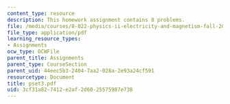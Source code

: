 ```yaml
---
content_type: resource
description: This homework assignment contains 8 problems.
file: /media/courses/8-022-physics-ii-electricity-and-magnetism-fall-2004/3cf31a827412e2af2d6025575987e738_pset3.pdf
file_type: application/pdf
learning_resource_types:
- Assignments
ocw_type: OCWFile
parent_title: Assignments
parent_type: CourseSection
parent_uid: 44eec5b3-2404-7aa2-028a-2e93a24cf591
resourcetype: Document
title: pset3.pdf
uid: 3cf31a82-7412-e2af-2d60-25575987e738
---
```

